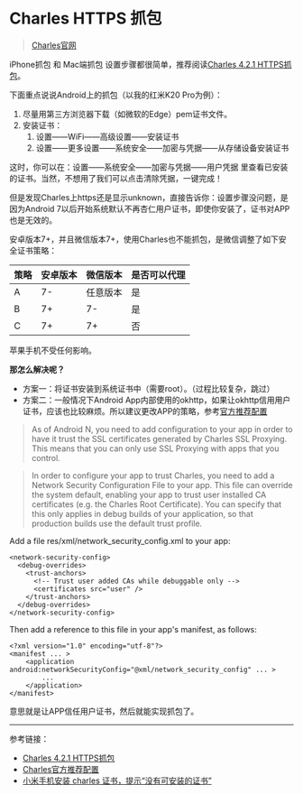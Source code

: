 # Charles HTTPS 抓包

> [Charles官网](https://www.charlesproxy.com/)

iPhone抓包 和 Mac端抓包 设置步骤都很简单，推荐阅读[Charles 4.2.1 HTTPS抓包](https://juejin.im/post/5a30a52a6fb9a0451d4175ed)。

下面重点说说Android上的抓包（以我的红米K20 Pro为例）：
1. 尽量用第三方浏览器下载（如微软的Edge）pem证书文件。
2. 安装证书：
    1. 设置——WiFi——高级设置——安装证书
    2. 设置——更多设置——系统安全——加密与凭据——从存储设备安装证书

这时，你可以在：设置——系统安全——加密与凭据——用户凭据 里查看已安装的证书。当然，不想用了我们可以点击清除凭据，一键完成！
 
但是发现Charles上https还是显示unknown，直接告诉你：设置步骤没问题，是因为Android 7以后开始系统默认不再杏仁用户证书，即使你安装了，证书对APP也是无效的。 

安卓版本7+，并且微信版本7+，使用Charles也不能抓包，是微信调整了如下安全证书策略：

| 策略 | 安卓版本 | 微信版本 | 是否可以代理 |
|----|------|------|--------|
| A  | 7-   | 任意版本 | 是      |
| B  | 7+   | 7-   | 是      |
| C  | 7+   | 7+   | 否      |

苹果手机不受任何影响。

**那怎么解决呢？**

* 方案一：将证书安装到系统证书中（需要root）。（过程比较复杂，跳过）
* 方案二：一般情况下Android App内部使用的okhttp，如果让okhttp信用用户证书，应该也比较麻烦。所以建议更改APP的策略，参考[官方推荐配置](https://www.charlesproxy.com/documentation/using-charles/ssl-certificates/)

> As of Android N, you need to add configuration to your app in order to have it trust the SSL certificates generated by Charles SSL Proxying. This means that you can only use SSL Proxying with apps that you control.

> In order to configure your app to trust Charles, you need to add a Network Security Configuration File to your app. This file can override the system default, enabling your app to trust user installed CA certificates (e.g. the Charles Root Certificate). You can specify that this only applies in debug builds of your application, so that production builds use the default trust profile.

Add a file res/xml/network_security_config.xml to your app:
```
<network-security-config> 
  <debug-overrides> 
    <trust-anchors> 
      <!-- Trust user added CAs while debuggable only -->
      <certificates src="user" /> 
    </trust-anchors> 
  </debug-overrides> 
</network-security-config>
```
Then add a reference to this file in your app's manifest, as follows:
```
<?xml version="1.0" encoding="utf-8"?>
<manifest ... >
    <application android:networkSecurityConfig="@xml/network_security_config" ... >
        ...
    </application>
</manifest>
```
意思就是让APP信任用户证书，然后就能实现抓包了。

-------

参考链接：
* [Charles 4.2.1 HTTPS抓包](https://juejin.im/post/5a30a52a6fb9a0451d4175ed)
* [Charles官方推荐配置](https://www.charlesproxy.com/documentation/using-charles/ssl-certificates/)
* [小米手机安装 charles 证书，提示“没有可安装的证书”](https://cloud.tencent.com/developer/article/1527037)